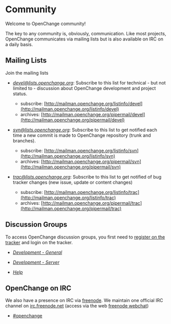 # Community #

Welcome to OpenChange community!

The key to any community is, obviously, communication. Like most
projects, OpenChange communicates via mailing lists but is also
available on IRC on a daily basis.


## Mailing Lists ##

Join the mailing lists

- *devel@lists.openchange.org*: Subscribe to this list for technical - but not limited to - discussion about OpenChange development and project status.
    - subscribe: [http://mailman.openchange.org/listinfo/devel](http://mailman.openchange.org/listinfo/devel)
    - archives: [http://mailman.openchange.org/pipermail/devel](http://mailman.openchange.org/pipermail/devel)

- *svn@lists.openchange.org*: Subscribe to this list to get notified each time a new commit is made to OpenChange repository (trunk and branches).
    - subscribe: [http://mailman.openchange.org/listinfo/svn](http://mailman.openchange.org/listinfo/svn)
    - archives: [http://mailman.openchange.org/pipermail/svn](http://mailman.openchange.org/pipermail/svn)

- *trac@lists.openchange.org*: Subscribe to this list to get notified of bug tracker changes (new issue, update or content changes)
    - subscribe: [http://mailman.openchange.org/listinfo/trac](http://mailman.openchange.org/listinfo/trac)
    - archives: [http://mailman.openchange.org/pipermail/trac](http://mailman.openchange.org/pipermail/trac)

## Discussion Groups ##

To access OpenChange discussion groups, you first need to [register on
the tracker](http://tracker.openchange.org/account/register) and login
on the tracker.

- *[Development - General](http://tracker.openchange.org/projects/openchange/boards/1)*

- *[Development - Server](http://tracker.openchange.org/projects/openchange/boards/2)*

- *[Help](http://tracker.openchange.org/projects/openchange/boards/3)*

## OpenChange on IRC ##

We also have a presence on IRC via [freenode](http://freenode.net). We
maintain one official IRC channel on
[irc.freenode.net](irc://irc.freenode.net) (access via the web
[freenode webchat](http://webchat.freenode.net))

- [#openchange](irc://irc.freenode.net/openchange)